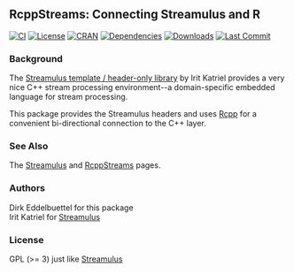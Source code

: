 ## RcppStreams: Connecting Streamulus and R

[![CI](https://github.com/eddelbuettel/rcppstreams/workflows/ci/badge.svg)](https://github.com/eddelbuettel/rcppstreams/actions?query=workflow%3Aci)
[![License](http://img.shields.io/badge/license-GPL%20%28%3E=%203%29-brightgreen.svg?style=flat)](http://www.gnu.org/licenses/gpl-3.0.html) 
[![CRAN](http://www.r-pkg.org/badges/version/RcppStreams)](https://cran.r-project.org/package=RcppStreams) 
[![Dependencies](https://tinyverse.netlify.com/badge/RcppStreams)](https://cran.r-project.org/package=RcppStreams) 
[![Downloads](http://cranlogs.r-pkg.org/badges/RcppStreams?color=brightgreen)](http://www.r-pkg.org/pkg/RcppStreams)
[![Last Commit](https://img.shields.io/github/last-commit/eddelbuettel/rcppstreams)](https://github.com/eddelbuettel/rcppstreams)

### Background

The [Streamulus template / header-only library](http://iritkatriel.github.io/streamulus/) 
by Irit Katriel provides a very nice C++ stream processing environment--a
domain-specific embedded language for stream processing.

This package provides the Streamulus headers and uses
[Rcpp](http://dirk.eddelbuettel.com/code/rcpp.html) for a convenient
bi-directional connection to the C++ layer.

### See Also

The [Streamulus](http://iritkatriel.github.io/streamulus/) and
[RcppStreams](http://dirk.eddelbuettel.com/code/rcpp.streams.html) pages.

### Authors

Dirk Eddelbuettel for this package  
Irit Katriel for [Streamulus](http://iritkatriel.github.io/streamulus/)

### License

GPL (>= 3) just like [Streamulus](http://iritkatriel.github.io/streamulus/)

